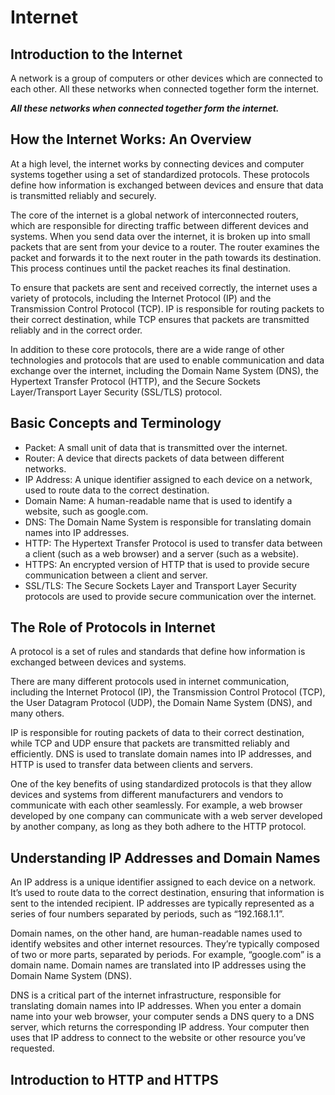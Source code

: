 # Internet

## Introduction to the Internet
A network is a group of computers or other devices which are connected to each other. All these networks when connected together form the internet.

<b><em>All these networks when connected together form the internet.</em></b>

## How the Internet Works: An Overview
At a high level, the internet works by connecting devices and computer systems together using a set of standardized protocols. These protocols define how information is exchanged between devices and ensure that data is transmitted reliably and securely.

The core of the internet is a global network of interconnected routers, which are responsible for directing traffic between different devices and systems. When you send data over the internet, it is broken up into small packets that are sent from your device to a router. The router examines the packet and forwards it to the next router in the path towards its destination. This process continues until the packet reaches its final destination.

To ensure that packets are sent and received correctly, the internet uses a variety of protocols, including the Internet Protocol (IP) and the Transmission Control Protocol (TCP). IP is responsible for routing packets to their correct destination, while TCP ensures that packets are transmitted reliably and in the correct order.

In addition to these core protocols, there are a wide range of other technologies and protocols that are used to enable communication and data exchange over the internet, including the Domain Name System (DNS), the Hypertext Transfer Protocol (HTTP), and the Secure Sockets Layer/Transport Layer Security (SSL/TLS) protocol.

## Basic Concepts and Terminology
- Packet: A small unit of data that is transmitted over the internet.
- Router: A device that directs packets of data between different networks.
- IP Address: A unique identifier assigned to each device on a network, used to route data to the correct destination.
- Domain Name: A human-readable name that is used to identify a website, such as google.com.
- DNS: The Domain Name System is responsible for translating domain names into IP addresses.
- HTTP: The Hypertext Transfer Protocol is used to transfer data between a client (such as a web browser) and a server (such as a website).
- HTTPS: An encrypted version of HTTP that is used to provide secure communication between a client and server.
- SSL/TLS: The Secure Sockets Layer and Transport Layer Security protocols are used to provide secure communication over the internet.

## The Role of Protocols in Internet
A protocol is a set of rules and standards that define how information is exchanged between devices and systems.

There are many different protocols used in internet communication, including the Internet Protocol (IP), the Transmission Control Protocol (TCP), the User Datagram Protocol (UDP), the Domain Name System (DNS), and many others.

IP is responsible for routing packets of data to their correct destination, while TCP and UDP ensure that packets are transmitted reliably and efficiently. DNS is used to translate domain names into IP addresses, and HTTP is used to transfer data between clients and servers.

One of the key benefits of using standardized protocols is that they allow devices and systems from different manufacturers and vendors to communicate with each other seamlessly. For example, a web browser developed by one company can communicate with a web server developed by another company, as long as they both adhere to the HTTP protocol.

## Understanding IP Addresses and Domain Names
An IP address is a unique identifier assigned to each device on a network. It’s used to route data to the correct destination, ensuring that information is sent to the intended recipient. IP addresses are typically represented as a series of four numbers separated by periods, such as “192.168.1.1”.

Domain names, on the other hand, are human-readable names used to identify websites and other internet resources. They’re typically composed of two or more parts, separated by periods. For example, “google.com” is a domain name. Domain names are translated into IP addresses using the Domain Name System (DNS).

DNS is a critical part of the internet infrastructure, responsible for translating domain names into IP addresses. When you enter a domain name into your web browser, your computer sends a DNS query to a DNS server, which returns the corresponding IP address. Your computer then uses that IP address to connect to the website or other resource you’ve requested.

## Introduction to HTTP and HTTPS
